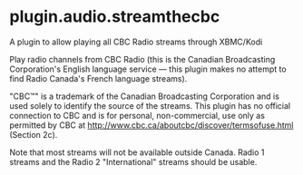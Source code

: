 plugin.audio.streamthecbc
=========================

A plugin to allow playing all CBC Radio streams through XBMC/Kodi

Play radio channels from CBC Radio (this is the Canadian Broadcasting Corporation's English language service — this plugin makes no attempt to find Radio Canada's French language streams).</description>

"CBC™" is a trademark of the Canadian Broadcasting Corporation and is used solely to identify the source of the streams. This plugin has no official connection to CBC and is for personal, non-commercial, use only as permitted by CBC at http://www.cbc.ca/aboutcbc/discover/termsofuse.html (Section 2c).
							  
Note that most streams will not be available outside Canada. Radio 1 streams and the Radio 2 "International" streams should be usable.
